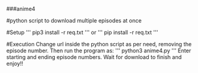 ###anime4

#python script to download multiple episodes at once

#Setup
'''
pip3 install -r req.txt
'''
or
'''
pip install -r req.txt
'''

#Execution
Change url inside the python script as per need, removing the episode number. Then run the program as:
'''
python3 anime4.py
'''
Enter starting and ending episode numbers. Wait for download to finish and enjoy!!
